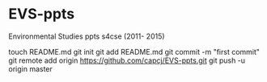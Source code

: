 EVS-ppts
========

Environmental Studies ppts s4cse (2011- 2015)

touch README.md
git init
git add README.md
git commit -m "first commit"
git remote add origin https://github.com/capcj/EVS-ppts.git
git push -u origin master
